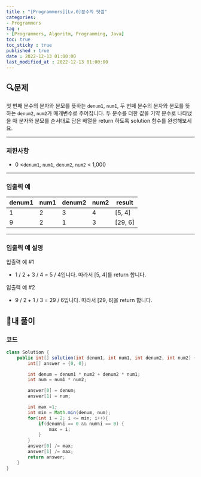 ```yaml
---
title : "[Programmers][Lv.0]분수의 덧셈"
categories:
- Programmers
tag :
- [Programmers, Algoritm, Programming, Java]
toc: true
toc_sticky : true
published : true
date : 2022-12-13 01:00:00
last_modified_at : 2022-12-13 01:00:00
---
```


## 🔍문제

첫 번째 분수의 분자와 분모를 뜻하는 `denum1`, `num1`, 두 번째 분수의 분자와 분모를 뜻하는 `denum2`, `num2`가 매개변수로 주어집니다. 두 분수를 더한 값을 기약 분수로 나타냈을 때 분자와 분모를 순서대로 담은 배열을 return 하도록 solution 함수를 완성해보세요.

------

### 제한사항

- 0 <`denum1`, `num1`, `denum2`, `num2` < 1,000

------

### 입출력 예

| denum1 | num1 | denum2 | num2 | result  |
| ------ | ---- | ------ | ---- | ------- |
| 1      | 2    | 3      | 4    | [5, 4]  |
| 9      | 2    | 1      | 3    | [29, 6] |

------

### 입출력 예 설명

입출력 예 #1

- 1 / 2 + 3 / 4 = 5 / 4입니다. 따라서 [5, 4]를 return 합니다.

입출력 예 #2

- 9 / 2 + 1 / 3 = 29 / 6입니다. 따라서 [29, 6]을 return 합니다.



## 📝내 풀이

### 코드

```java
class Solution {
    public int[] solution(int denum1, int num1, int denum2, int num2) {
        int[] answer = {0, 0};

        int denum = denum1 * num2 + denum2 * num1;
        int num = num1 * num2;

        answer[0] = denum;
        answer[1] = num;

        int max =1;
        int min = Math.min(denum, num);
        for(int i = 2; i <= min; i++){
            if(denum%i == 0 && num%i == 0) {
                max = i;
            }
        }
        answer[0] /= max;
        answer[1] /= max;
        return answer;
    }
}
```
